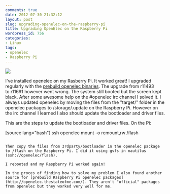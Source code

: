 ```yaml
---
comments: true
date: 2012-07-30 21:32:12
layout: post
slug: upgrading-openelec-on-the-raspberry-pi
title: Upgrading OpenElec on the Raspberry Pi
wordpress_id: 756
categories:
- Linux
tags:
- openelec
- Raspberry Pi
---
```


[![](http://www.vanutsteen.nl/wp-content/uploads/2012/07/openELEC1.jpg)](http://www.vanutsteen.nl/wp-content/uploads/2012/07/openELEC1.jpg)

I've installed openelec on my Rasberry Pi. It worked great! I upgraded regularly with the [prebuild openelec binaries](http://sources.openelec.tv/tmp/image/openelec-rpi/). The upgrade from r11493 to r11691 however went wrong. The system still booted but the screen kept black. After some awesome help on the #openelec irc channel I solved it. I always updated openelec by moving the files from the "target/" folder in the openelec packages to /storage/.update on the Raspberry Pi. However on the irc channel I learned I also should update the bootloader and driver files.

This are the steps to update the bootloader and driver files. On the Pi:

[source lang="bash"]
ssh openelec
mount -o remount,rw /flash
```

Then copy the files from 3rdparty/bootloader in the openelec package to /flash on the Raspberry Pi. I did it using gvfs in nautilus (ssh://openelec/flash).

I rebooted and my Raspberry Pi worked again!

In the proces of finding how to solve my problem I also found another source for [prebuild Raspberry Pi openelec packages](http://openelec.thestateofme.com/). They aren't "official" packages from openelec but they worked very well for me.
